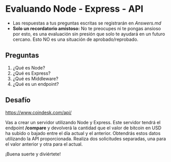 # Evaluando Node - Express - API
* Las respuestas a tus preguntas escritas se registrarán en *Answers.md* 
* **Solo un recordatorio amistoso:** No te preocupes ni te pongas ansioso por esto, es una evaluación sin presión que solo te ayudará en un futuro cercano. Esto NO es una situación de aprobado/reprobado.

## Preguntas
1. ¿Qué es Node?
2. ¿Qué es Express?
3. ¿Qué es Middleware?
4. ¿Qué es un endpoint?

## Desafío

https://www.coindesk.com/api/

Vas a crear un servidor utilizando Node y Express. Este servidor tendrá el endpoint **/compare** y devolverá la cantidad que el valor de bitcoin en USD ha subido o bajado entre el día actual y el anterior. Obtendrás estos datos utilizando la API proporcionada. Realiza dos solicitudes separadas, una para el valor anterior y otra para el actual.

¡Buena suerte y diviértete!
